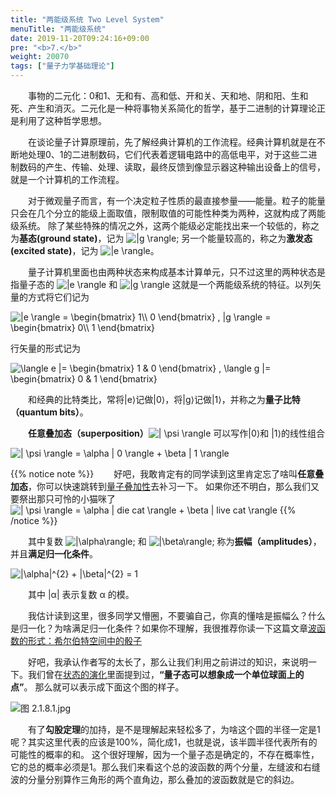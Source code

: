 ```yaml
---
title: "两能级系统 Two Level System"
menuTitle: "两能级系统"
date: 2019-11-20T09:24:16+09:00
pre: "<b>7.</b>"
weight: 20070
tags: ["量子力学基础理论"]
---
```


&emsp;&emsp;事物的二元化：0和1、无和有、高和低、开和关、天和地、阴和阳、生和死、产生和消灭。二元化是一种将事物关系简化的哲学，基于二进制的计算理论正是利用了这种哲学思想。

&emsp;&emsp;在谈论量子计算原理前，先了解经典计算机的工作流程。经典计算机就是在不断地处理0、1的二进制数码，它们代表着逻辑电路中的高低电平，对于这些二进制数码的产生、传输、处理、读取，最终反馈到像显示器这种输出设备上的信号，就是一个计算机的工作流程。

&emsp;&emsp;对于微观量子而言，有一个决定粒子性质的最直接参量——能量。粒子的能量只会在几个分立的能级上面取值，限制取值的可能性种类为两种，这就构成了两能级系统。
除了某些特殊的情况之外，这两个能级必定能找出来一个较低的，称之为**基态(ground state)**，记为
<img src="https://latex.codecogs.com/gif.latex?\inline&space;\dpi{120}&space;|g&space;\rangle" title="|g \rangle" style="margin: auto; display: inline;"/>;
另一个能量较高的，称之为**激发态(excited state)**，记为
<img src="https://latex.codecogs.com/gif.latex?\inline&space;\dpi{120}&space;|e&space;\rangle" title="|e \rangle" style="margin: auto; display: inline;"/>。

&emsp;&emsp;量子计算机里面也由两种状态来构成基本计算单元，只不过这里的两种状态是指量子态的
<img src="https://latex.codecogs.com/gif.latex?\inline&space;\dpi{120}&space;|e&space;\rangle" title="|e \rangle" style="margin: auto; display: inline;"/>
和
<img src="https://latex.codecogs.com/gif.latex?\inline&space;\dpi{120}&space;|g&space;\rangle" title="|g \rangle" style="margin: auto; display: inline;"/>
这就是一个两能级系统的特征。以列矢量的方式将它们记为

<img src="https://latex.codecogs.com/gif.latex?\inline&space;\dpi{150}&space;|e&space;\rangle&space;=&space;\begin{bmatrix}&space;1\\&space;0&space;\end{bmatrix}&space;,&space;|g&space;\rangle&space;=&space;\begin{bmatrix}&space;0\\&space;1&space;\end{bmatrix}" title="|e \rangle = \begin{bmatrix} 1\\ 0 \end{bmatrix} , |g \rangle = \begin{bmatrix} 0\\ 1 \end{bmatrix}" />

行矢量的形式记为

<img src="https://latex.codecogs.com/gif.latex?\inline&space;\dpi{150}&space;\langle&space;e&space;|=&space;\begin{bmatrix}&space;1&space;&&space;0&space;\end{bmatrix}&space;,&space;\langle&space;g&space;|=&space;\begin{bmatrix}&space;0&space;&&space;1&space;\end{bmatrix}" title="\langle e |= \begin{bmatrix} 1 & 0 \end{bmatrix} , \langle g |= \begin{bmatrix} 0 & 1 \end{bmatrix}" />

&emsp;&emsp;和经典的比特类比，常将|e⟩记做|0⟩，将|g⟩记做|1⟩，并称之为**量子比特（quantum bits）**。

&emsp;&emsp;**任意叠加态（superposition）**<img src="https://latex.codecogs.com/gif.latex?\inline&space;\dpi{120}&space;|&space;\psi&space;\rangle" title="| \psi \rangle" style="margin: auto; display: inline;"/> 可以写作|0⟩和 |1⟩的线性组合

<img src="https://latex.codecogs.com/gif.latex?\inline&space;\dpi{150}&space;|&space;\psi&space;\rangle&space;=&space;\alpha&space;|&space;0&space;\rangle&space;&plus;&space;\beta&space;|&space;1&space;\rangle" title="| \psi \rangle = \alpha | 0 \rangle + \beta | 1 \rangle" />

{{% notice note %}}
&emsp;&emsp;好吧，我敢肯定有的同学读到这里肯定忘了啥叫**任意叠加态**，你可以快速跳转到[量子叠加性](/量子力学基础理论/2.1.3-量子叠加性-quantum-superposition/)去补习一下。
如果你还不明白，那么我们又要祭出那只可怜的小猫咪了
<img src="https://latex.codecogs.com/gif.latex?\inline&space;\dpi{150}&space;|&space;\psi&space;\rangle&space;=&space;\alpha&space;|&space;die\ cat&space;\rangle&space;&plus;&space;\beta&space;|&space;live\ cat&space;\rangle" title="| \psi \rangle = \alpha | die cat \rangle + \beta | live cat \rangle" />
{{% /notice %}}

&emsp;&emsp;其中复数 
 <img src="https://latex.codecogs.com/gif.latex?\inline&space;\dpi{120}&space;|\alpha&space;\rangle" title="|\alpha\rangle" style="margin: auto; display: inline;"/>;
和 
<img src="https://latex.codecogs.com/gif.latex?\inline&space;\dpi{120}&space;|\beta&space;\rangle" title="|\beta\rangle" style="margin: auto; display: inline;"/>;
 称为**振幅（amplitudes）**，并且**满足归一化条件**。

<img src="https://latex.codecogs.com/gif.latex?\inline&space;\dpi{150}&space;|\alpha|^{2}&space;&plus;&space;|\beta|^{2}&space;=&space;1" title="|\alpha|^{2} + |\beta|^{2} = 1" />

&emsp;&emsp;其中 |α| 表示复数 α 的模。

&emsp;&emsp;我估计读到这里，很多同学又懵圈，不要骗自己，你真的懂啥是振幅么？什么是归一化？为啥满足归一化条件？如果你不理解，我很推荐你读一下这篇文章[波函数的形式：希尔伯特空间中的骰子](https://zhuanlan.zhihu.com/p/52220323)

&emsp;&emsp;好吧，我承认作者写的太长了，那么让我们利用之前讲过的知识，来说明一下。我们曾在[状态的演化](/量子力学基础理论/2.1.4-状态的演化evolution-of-state/)里面提到过，**“量子态可以想象成一个单位球面上的点”**。
那么就可以表示成下面这个图的样子。

![图 2.1.8.1.jpg](/images/图%202.1.8.1.jpg)

&emsp;&emsp;有了**勾股定理**的加持，是不是理解起来轻松多了，为啥这个圆的半径一定是1呢？其实这里代表的应该是100%，简化成1，也就是说，该半圆半径代表所有的可能性的概率的和。
这个很好理解，因为一个量子态是确定的，不存在概率性，它的总的概率必须是1。那么我们来看这个总的波函数的两个分量，左缝波和右缝波的分量分别算作三角形的两个直角边，那么叠加的波函数就是它的斜边。